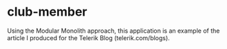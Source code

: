 # club-member
Using the Modular Monolith approach, this application is an example of the article I produced for the Telerik Blog (telerik.com/blogs).
